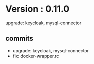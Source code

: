 # Version : 0.11.0

upgrade: keycloak, mysql-connector

## commits

* upgrade: keycloak, mysql-connector
* fix: docker-wrapper.rc
